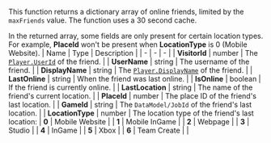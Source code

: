This function returns a dictionary array of online friends, limited by the
`maxFriends` value. The function uses a 30 second cache.

In the returned array, some fields are only present for certain location
types. For example, **PlaceId** won't be present when **LocationType** is
0 (Mobile Website).
| Name | Type | Description |
| - | - | - |
| **VisitorId** | number | The [`Player.UserId`](https://create.roblox.com/docs/reference/engine/classes/Player#UserId) of the friend. |
| **UserName** | string | The username of the friend. |
| **DisplayName** | string | The [`Player.DisplayName`](https://create.roblox.com/docs/reference/engine/classes/Player#DisplayName) of the friend. |
| **LastOnline** | string | When the friend was last online. |
| **IsOnline** | boolean | If the friend is currently online. |
| **LastLocation** | string | The name of the friend's current location. |
| **PlaceId** | number | The place ID of the friend's last location. |
| **GameId** | string | The `DataModel/JobId` of the friend's last location. |
| **LocationType** | number | The location type of the friend's last location:
| **0** | Mobile Website |
| **1** | Mobile InGame |
| **2** | Webpage |
| **3** | Studio |
| **4** | InGame |
| **5** | Xbox |
| **6** | Team Create | |